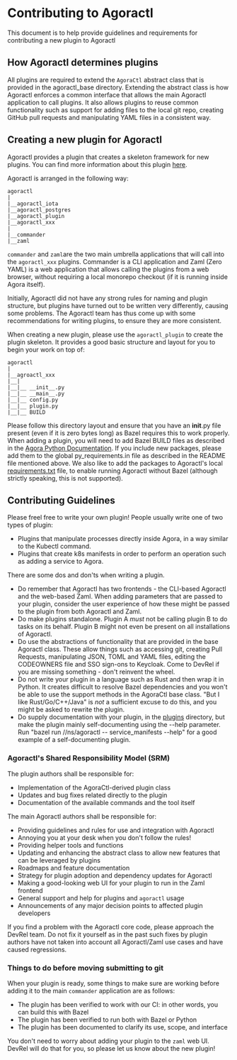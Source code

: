 # Contributing to Agoractl

This document is to help provide guidelines and requirements for contributing a
new plugin to Agoractl

## How Agoractl determines plugins

All plugins are required to extend the `AgoraCtl` abstract class that is provided in the agoractl_base directory.
Extending the abstract class is how Agoractl enforces a common interface that allows the main Agoractl application
to call plugins. It also allows plugins to reuse common functionality such as support for adding files to the local
git repo, creating GitHub pull requests and manipulating YAML files in a consistent way.

## Creating a new plugin for Agoractl

Agoractl provides a plugin that creates a skeleton framework for new
plugins. You can find more information about this plugin [here](plugins/05_agoractl_plugin.md).

Agoractl is arranged in the following way:

```
agoractl
|
|__agoractl_iota
|__agoractl_postgres
|__agoractl_plugin
|__agoractl_xxx
|
|__commander
|__zaml
```

`commander` and `zaml`are the two main umbrella applications that will call into the `agoractl_xxx` plugins.
Commander is a CLI application and Zaml (Zero YAML) is a web application that allows calling the plugins from a
web browser, without requiring a local monorepo checkout (if it is running inside Agora itself).

Initially, Agoractl did not have any strong rules for naming and plugin structure, but plugins have turned out to
be written very differently, causing some problems. The Agoractl team has thus come up with some recommendations for
writing plugins, to ensure they are more consistent.

When creating a new plugin, please use the `agoractl_plugin` to create the plugin skeleton. It provides a good basic
structure and layout for you to begin your work on top of:

```
agoractl
|
|__agroactl_xxx
|__|
|__|__ __init__.py
|__|__ __main__.py
|__|__ config.py
|__|__ plugin.py
|__|__ BUILD
```

Please follow this directory layout and ensure that you have an __init__.py file present (even if it is zero bytes
long) as Bazel requires this to work properly.  When adding a plugin, you will need to add Bazel BUILD files as
described in the [Agora Python Documentation](../../../docs/development/python/README.md). If you include new packages,
please add them to the global py_requirements.in file as described in the README file mentioned above. We also like to
add the packages to Agoractl's local [requirements.txt](../requirements.txt) file, to enable running Agoractl without
Bazel (although strictly speaking, this is not supported).

## Contributing Guidelines

Please freel free to write your own plugin! People usually write one of two types of plugin:

- Plugins that manipulate processes directly inside Agora, in a way similar to the Kubectl command.
- Plugins that create k8s manifests in order to perform an operation such as adding a service to Agora.

There are some dos and don'ts when writing a plugin.

- Do remember that Agoractl has two frontends - the CLI-based Agoractl and the web-based Zaml. When adding parameters
that are passed to your plugin, consider the user experience of how these might be passed to the plugin from both
Agoractl and Zaml.
- Do make plugins standalone. Plugin A *must* not be calling plugin B to do tasks on its behalf. Plugin B might not
even be present on all installations of Agoractl.
- Do use the abstractions of functionality that are provided in the base Agoractl class. These allow things such as
accessing git, creating Pull Requests, manipulating JSON, TOML and YAML files, editing the CODEOWNERS file and SSO
sign-ons to Keycloak. Come to DevRel if you are missing something - don't reinvent the wheel.
- Do not write your plugin in a language such as Rust and then wrap it in Python. It creates difficult to resolve Bazel
dependencies and you won't be able to use the support methods in the AgoraCtl base class. "But I like Rust/Go/C++/Java"
is *not* a sufficient excuse to do this, and you might be asked to rewrite the plugin.
- Do supply documentation with your plugin, in the [plugins](plugins) directory, but make the plugin mainly
self-documenting using the --help parameter. Run "bazel run //ns/agoractl -- service_manifests --help" for a good
example of a self-documenting plugin.

### Agoractl's Shared Responsibility Model (SRM)

The plugin authors shall be responsible for:

* Implementation of the AgoraCtl-derived plugin class
* Updates and bug fixes related directly to the plugin
* Documentation of the available commands and the tool itself

The main Agoractl authors shall be responsible for:

* Providing guidelines and rules for use and integration with Agoractl
* Annoying you at your desk when you don't follow the rules!
* Providing helper tools and functions
* Updating and enhancing the abstract class to allow new features that can be leveraged by plugins
* Roadmaps and feature documentation
* Strategy for plugin adoption and dependency updates for Agoractl
* Making a good-looking web UI for your plugin to run in the Zaml frontend
* General support and help for plugins and `agoractl` usage
* Announcements of any major decision points to affected plugin developers

If you find a problem with the Agoractl core code, please approach the DevRel team. Do not fix it yourself as in
the past such fixes by plugin authors have not taken into account all Agoractl/Zaml use cases and have caused
regressions.

### Things to do before moving submitting to git

When your plugin is ready, some things to make sure are working before adding it
to the main `commander` application are as follows:

* The plugin has been verified to work with our CI: in other words, you can
  build this with Bazel
* The plugin has been verified to run both with Bazel or Python
* The plugin has been documented to clarify its use, scope, and interface

You don't need to worry about adding your plugin to the `zaml` web UI. DevRel will do that for you, so please let us
know about the new plugin!
